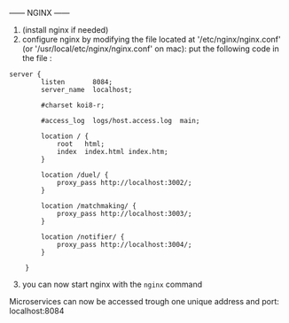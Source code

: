 —— NGINX ——

1. (install nginx if needed)
2. configure nginx by modifying the file located at '/etc/nginx/nginx.conf' (or '/usr/local/etc/nginx/nginx.conf' on mac):
put the following code in the file :
```
server {
        listen       8084;
        server_name  localhost;

        #charset koi8-r;

        #access_log  logs/host.access.log  main;

        location / {
            root   html;
            index  index.html index.htm;
        }

        location /duel/ {
            proxy_pass http://localhost:3002/;
        }

        location /matchmaking/ {
            proxy_pass http://localhost:3003/;
        }

        location /notifier/ {
            proxy_pass http://localhost:3004/;
        }

    }
```
3. you can now start nginx with the `nginx` command

Microservices can now be accessed trough one unique address and port: localhost:8084
